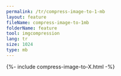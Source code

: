 ```yaml
---
permalink: /tr/compress-image-to-1-mb
layout: feature
fileName: compress-image-to-1mb
folderName: feature
tool: imgcompression
lang: tr
size: 1024
type: mb
---
```


{%- include compress-image-to-X.html -%}
